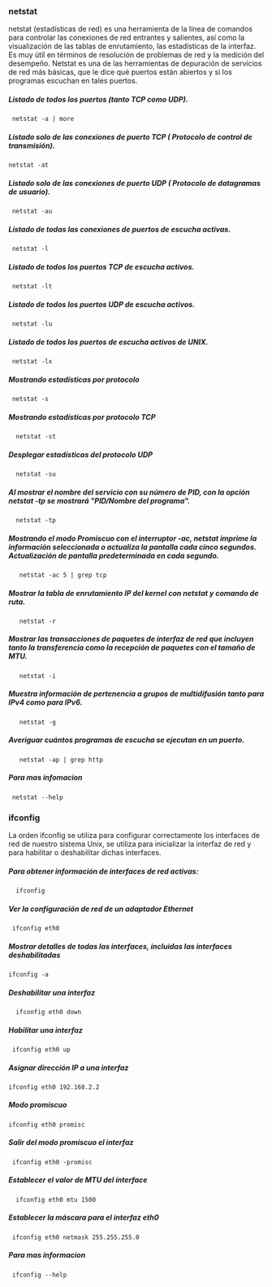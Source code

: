 ### netstat
netstat (estadísticas de red) es una herramienta de la línea de comandos para controlar las conexiones de red entrantes y salientes, así como la visualización de las tablas de enrutamiento, las estadísticas de la interfaz. Es muy útil en términos de resolución de problemas de red y la medición del desempeño. Netstat es una de las herramientas de depuración de servicios de red más básicas, que le dice qué puertos están abiertos y si los programas escuchan en tales puertos.

##### Listado de todos los puertos (tanto TCP como UDP).

     netstat -a | more

##### Listado solo de las conexiones de puerto TCP ( Protocolo de control de transmisión).

    netstat -at

##### Listado solo de las conexiones de puerto UDP ( Protocolo de datagramas de usuario).

     netstat -au

##### Listado de todas las conexiones de puertos de escucha activas.

     netstat -l

##### Listado de todos los puertos TCP de escucha activos.

     netstat -lt

##### Listado de todos los puertos UDP de escucha activos.

     netstat -lu

##### Listado de todos los puertos de escucha activos de UNIX.

     netstat -lx

##### Mostrando estadísticas por protocolo
     
     netstat -s

##### Mostrando estadísticas por protocolo TCP

      netstat -st

##### Desplegar estadísticas del protocolo UDP 
      
      netstat -su

##### Al mostrar el nombre del servicio con su número de PID, con la opción netstat -tp se mostrará "PID/Nombre del programa".

      netstat -tp

##### Mostrando el modo Promiscuo con el interruptor -ac, netstat imprime la información seleccionada o actualiza la pantalla cada cinco segundos. Actualización de pantalla predeterminada en cada segundo.

       netstat -ac 5 | grep tcp

##### Mostrar la tabla de enrutamiento IP del kernel con netstat y comando de ruta.

       netstat -r


##### Mostrar las transacciones de paquetes de interfaz de red que incluyen tanto la transferencia como la recepción de paquetes con el tamaño de MTU.

       netstat -i

##### Muestra información de pertenencia a grupos de multidifusión tanto para IPv4 como para IPv6.

       netstat -g

##### Averiguar  cuántos programas de escucha se ejecutan en un puerto.

       netstat -ap | grep http

##### Para mas infomacion 
     
     netstat --help



### ifconfig
 
La orden ifconfig se utiliza para configurar correctamente los interfaces de red de nuestro sistema Unix, se utiliza para  inicializar la interfaz de red y para habilitar o deshabilitar dichas interfaces.

##### Para obtener información de interfaces de red activas:
    
      ifconfig

##### Ver la configuración de red de un adaptador Ethernet 
    
     ifconfig eth0

##### Mostrar detalles de todas las interfaces, incluidas las interfaces deshabilitadas
  
    ifconfig -a

##### Deshabilitar una interfaz

      ifconfig eth0 down
    

##### Habilitar una interfaz
 
     ifconfig eth0 up

##### Asignar dirección IP a una interfaz
   
    ifconfig eth0 192.168.2.2

##### Modo promiscuo

    ifconfig eth0 promisc

##### Salir del modo promiscuo el interfaz

     ifconfig eth0 -promisc   

##### Establecer el valor de MTU del interface

      ifconfig eth0 mtu 1500    

##### Establecer la máscara para el interfaz eth0

     ifconfig eth0 netmask 255.255.255.0 

##### Para mas informacion

     ifconfig --help

